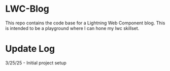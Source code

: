 # LWC-Blog

This repo contains the code base for a Lightning Web Component blog. This is intended to be a playground where I can hone my lwc skillset.

# Update Log

3/25/25 - Initial project setup